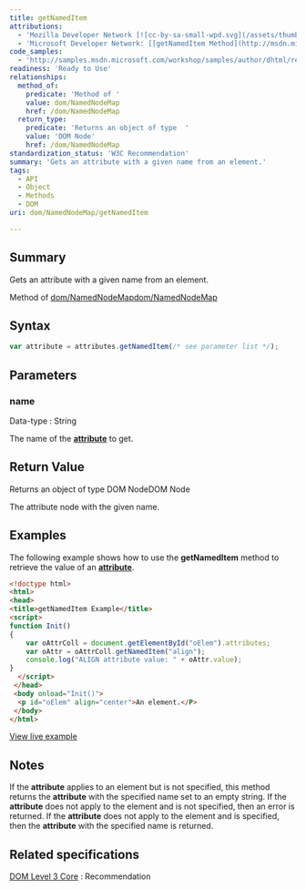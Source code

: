 ```yaml
---
title: getNamedItem
attributions:
  - 'Mozilla Developer Network [![cc-by-sa-small-wpd.svg](/assets/thumb/8/8c/cc-by-sa-small-wpd.svg/120px-cc-by-sa-small-wpd.svg.png)](http://creativecommons.org/licenses/by-sa/3.0/us/): [[getNamedItem](https://developer.mozilla.org/en-US/docs/Web/API/NamedNodeMap) Article]'
  - 'Microsoft Developer Network: [[getNamedItem Method](http://msdn.microsoft.com/en-us/library/ie/ms536441(v=vs.85).aspx) Article]'
code_samples:
  - 'http://samples.msdn.microsoft.com/workshop/samples/author/dhtml/refs/getNamedItemEx1.htm'
readiness: 'Ready to Use'
relationships:
  method_of:
    predicate: 'Method of '
    value: dom/NamedNodeMap
    href: /dom/NamedNodeMap
  return_type:
    predicate: 'Returns an object of type  '
    value: 'DOM Node'
    href: /dom/NamedNodeMap
standardization_status: 'W3C Recommendation'
summary: 'Gets an attribute with a given name from an element.'
tags:
  - API
  - Object
  - Methods
  - DOM
uri: dom/NamedNodeMap/getNamedItem

---
```

## <span>Summary</span>

Gets an attribute with a given name from an element.

Method of [dom/NamedNodeMap](/dom/NamedNodeMap)[dom/NamedNodeMap](/dom/NamedNodeMap)

## <span>Syntax</span>

``` js
var attribute = attributes.getNamedItem(/* see parameter list */);
```

## <span>Parameters</span>

### <span>name</span>

 Data-type
:   String

 The name of the [**attribute**](/dom/HTMLElement) to get.

## <span>Return Value</span>

Returns an object of type DOM NodeDOM Node

The attribute node with the given name.

## <span>Examples</span>

The following example shows how to use the **getNamedItem** method to retrieve the value of an [**attribute**](/dom/HTMLElement).

``` html
<!doctype html>
<html>
<head>
<title>getNamedItem Example</title>
<script>
function Init()
{
    var oAttrColl = document.getElementById("oElem").attributes;
    var oAttr = oAttrColl.getNamedItem("align");
    console.log("ALIGN attribute value: " + oAttr.value);
}
  </script>
 </head>
 <body onload="Init()">
  <p id="oElem" align="center">An element.</P>
 </body>
</html>
```

[View live example](http://samples.msdn.microsoft.com/workshop/samples/author/dhtml/refs/getNamedItemEx1.htm)

## <span>Notes</span>

If the **attribute** applies to an element but is not specified, this method returns the **attribute** with the specified name set to an empty string. If the **attribute** does not apply to the element and is not specified, then an error is returned. If the **attribute** does not apply to the element and is specified, then the **attribute** with the specified name is returned.

## <span>Related specifications</span>

[DOM Level 3 Core](http://www.w3.org/TR/DOM-Level-3-Core/)
:   Recommendation

